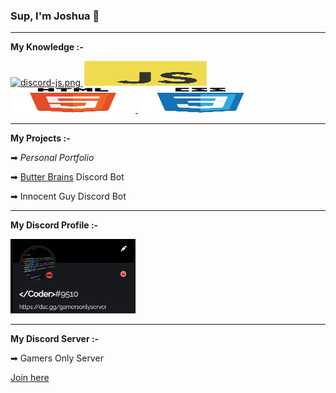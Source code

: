 ### Sup, I'm Joshua 🤙 

____
**My Knowledge :-**

<p align="left"><a href="LINK_HERE" target="_blank"><img src="https://cdn.discordapp.com/attachments/855346697029812231/873199215512285235/discord-js.png" alt="discord-js.png" height="40" width="40" /></a><a href="https://developer.mozilla.org/en-US/docs/Web/JavaScript" target="_blank"> <img src="https://raw.githubusercontent.com/devicons/devicon/master/icons/javascript/javascript-original.svg" alt="javascript" width="40" height="40"/></a><a href="https://www.w3.org/html/" target="_blank"> <img src="https://raw.githubusercontent.com/devicons/devicon/master/icons/html5/html5-original-wordmark.svg" alt="html5" width="40" height="40"/></a><a href="https://devdocs.io/css/" target="_blank"> <img src="https://raw.githubusercontent.com/devicons/devicon/master/icons/css3/css3-original-wordmark.svg" alt="css3" width="40" height="40"/></a>
</p>

____
**My Projects :-**

➡ *Personal Portfolio*

➡ [Butter Brains](https://discord-butter-brains-bot-documentation.nmgg.repl.co/) Discord Bot

➡ Innocent Guy Discord Bot

____
**My Discord Profile :-** 

![](profile.jpg)

<style type="text/css">
    img {
        width: 200px;
    }
</style>

____
**My Discord Server :-**

➡ Gamers Only Server 

[Join here](https://dsc.gg/gamersonlyserver)
